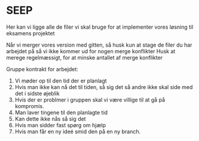 # SEEP
Her kan vi ligge alle de filer vi skal bruge for at implementer vores løsning til eksamens projektet

Når vi merger vores version med gitten, så husk kun at stage de filer du har arbejdet på så vi ikke kommer ud for nogen merge konflikter
Husk at merege regelmæssigt, for at minske antallet af merge konflikter

Gruppe kontrakt for arbejdet:
1. Vi møder op til den tid der er planlagt
2. Hvis man ikke kan nå det til tiden, så sig det så andre ikke skal side med det i sidste øjeblik
3. Hvis der er problmer i gruppen skal vi være villige til at gå på kompromis.
4. Man laver tingene til den planlagte tid
5. Kan dette ikke nås så sig det 
6. Hvis man sidder fast spørg om hjælp
7. Hvis man får en ny ideé smid den på en ny branch.
